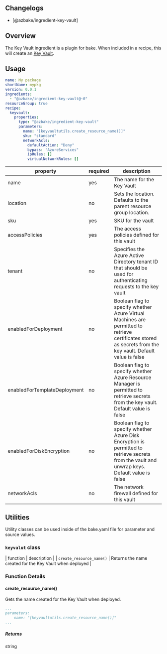 ## Changelogs

* [@azbake/ingredient-key-vault]

## Overview

The Key Vault ingredient is a plugin for bake. When included in a recipe, this will create an [Key Vault](https://azure.microsoft.com/en-us/services/key-vault/).

## Usage

```yaml
name: My package
shortName: mypkg
version: 0.0.1
ingredients:
  - "@azbake/ingredient-key-vault@~0"
resourceGroup: true
recipe:
  keyvault:
    properties:
      type: "@azbake/ingredient-key-vault"
      parameters:
        name: "[keyvaultutils.create_resource_name()]"       
        sku: "standard"                      
        networkAcls:
          defaultAction: "Deny"
          bypass: "AzureServices"
          ipRules: []
          virtualNetworkRules: []
```

| property | required | description |
| -------- | -------- | ----------- |
| name | yes | The name for the Key Vault |
| location | no | Sets the location. Defaults to the parent resource group location. |
| sku | yes | SKU for the vault |
| accessPolicies | yes | The access policies defined for this vault |
| tenant | no | Specifies the Azure Active Directory tenant ID that should be used for authenticating requests to the key vault |
| enabledForDeployment | no | Boolean flag to specify whether Azure Virtual Machines are permitted to retrieve certificates stored as secrets from the key vault. Default value is false |
| enabledForTemplateDeployment | no | Boolean flag to specify whether Azure Resource Manager is permitted to retrieve secrets from the key vault. Default value is false |
| enabledForDiskEncryption | no | Boolean flag to specify whether Azure Disk Encryption is permitted to retrieve secrets from the vault and unwrap keys. Default value is false |
| networkAcls | no | The network firewall defined for this vault |
## Utilities

Utility classes can be used inside of the bake.yaml file for parameter and source values.

### ``keyvalut`` class

| function | description |
| `create_resource_name()` | Returns the name created for the Key Vault when deployed |

### Function Details

#### create_resource_name()

Gets the name created for the Key Vault when deployed.

```yaml
...
parameters:
    name: "[keyvaultutils.create_resource_name()]"
...
```

##### Returns

string